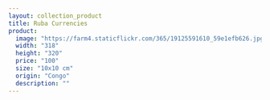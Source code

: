 ```yaml
---
layout: collection_product
title: Ruba Currencies
product:
  image: "https://farm4.staticflickr.com/365/19125591610_59e1efb626.jpg"
  width: "318"
  height: "320"
  price: "100"
  size: "10x10 cm"
  origin: "Congo"
  description: ""
---
```

